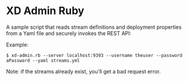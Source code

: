 # XD Admin Ruby

A sample script that reads stream definitions and deployment properties from a Yaml file and securely invokes the REST API:

Example:

`$ xd-admin.rb --server localhost:9393 --username theuser --password aPassword --yaml streams.yml`

Note: if the streams already exist, you'll get a bad request error.
